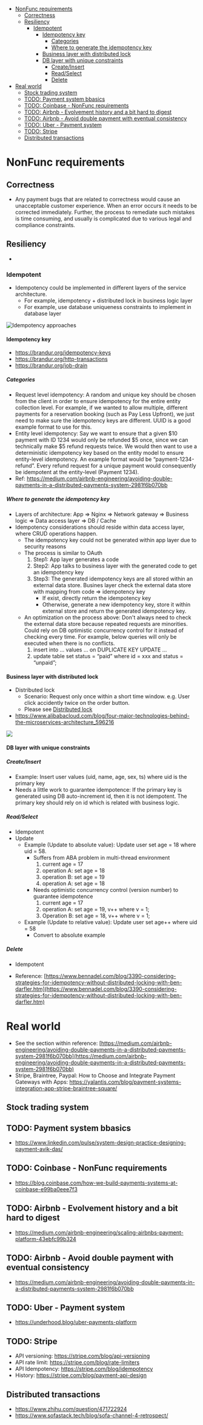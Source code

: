 - [NonFunc requirements](#nonfunc-requirements)
  - [Correctness](#correctness)
  - [Resiliency](#resiliency)
    - [Idempotent](#idempotent)
      - [Idempotency key](#idempotency-key)
        - [Categories](#categories)
        - [Where to generate the idempotency key](#where-to-generate-the-idempotency-key)
      - [Business layer with distributed lock](#business-layer-with-distributed-lock)
      - [DB layer with unique constraints](#db-layer-with-unique-constraints)
        - [Create/Insert](#createinsert)
        - [Read/Select](#readselect)
        - [Delete](#delete)
- [Real world](#real-world)
  - [Stock trading system](#stock-trading-system)
  - [TODO: Payment system bbasics](#todo-payment-system-bbasics)
  - [TODO: Coinbase - NonFunc requirements](#todo-coinbase---nonfunc-requirements)
  - [TODO: Airbnb - Evolvement history and a bit hard to digest](#todo-airbnb---evolvement-history-and-a-bit-hard-to-digest)
  - [TODO: Airbnb - Avoid double payment with eventual consistency](#todo-airbnb---avoid-double-payment-with-eventual-consistency)
  - [TODO: Uber - Payment system](#todo-uber---payment-system)
  - [TODO: Stripe](#todo-stripe)
  - [Distributed transactions](#distributed-transactions)

# NonFunc requirements
## Correctness
* Any payment bugs that are related to correctness would cause an unacceptable customer experience. When an error occurs it needs to be corrected immediately. Further, the process to remediate such mistakes is time consuming, and usually is complicated due to various legal and compliance constraints.

## Resiliency
* 

### Idempotent

* Idempotency could be implemented in different layers of the service architecture.
  * For example, idempotency + distributed lock in business logic layer
  * For example, use database uniqueness constraints to implement in database layer

![Idempotency approaches](.gitbook/assets/idempotent_implementation.png)

#### Idempotency key
* https://brandur.org/idempotency-keys
* https://brandur.org/http-transactions
* https://brandur.org/job-drain

##### Categories

* Request level idempotency: A random and unique key should be chosen from the client in order to ensure idempotency for the entire entity collection level. For example, if we wanted to allow multiple, different payments for a reservation booking (such as Pay Less Upfront), we just need to make sure the idempotency keys are different. UUID is a good example format to use for this.
* Entity level idempotency: Say we want to ensure that a given $10 payment with ID 1234 would only be refunded $5 once, since we can technically make $5 refund requests twice. We would then want to use a deterministic idempotency key based on the entity model to ensure entity-level idempotency. An example format would be “payment-1234-refund”. Every refund request for a unique payment would consequently be idempotent at the entity-level (Payment 1234).
* Ref: https://medium.com/airbnb-engineering/avoiding-double-payments-in-a-distributed-payments-system-2981f6b070bb

##### Where to generate the idempotency key

* Layers of architecture: App => Nginx => Network gateway => Business logic => Data access layer => DB / Cache
* Idempotency considerations should reside within data access layer, where CRUD operations happen.
  * The idempotency key could not be generated within app layer due to security reasons
  * The process is similar to OAuth
    1. Step1: App layer generates a code
    2. Step2: App talks to business layer with the generated code to get an idempotency key
    3. Step3: The generated idempotency keys are all stored within an external data store. Busines layer check the external data store with mapping from code => idempotency key
       * If exist, directly return the idempotency key
       * Otherwise, generate a new idempotency key, store it within external store and return the generated idempotency key.
  * An optimization on the process above: Don't always need to check the external data store because repeated requests are minorities. Could rely on DB optimistic concurrency control for it instead of checking every time. For example, below queries will only be executed when there is no conflicts.
    1. insert into … values … on DUPLICATE KEY UPDATE …
    2. update table set status = “paid” where id = xxx and status = “unpaid”;


#### Business layer with distributed lock

* Distributed lock
  * Scenario: Request only once within a short time window. e.g. User click accidently twice on the order button.
  * Please see [Distributed lock](https://github.com/DreamOfTheRedChamber/system-design-interviews/tree/b195bcc302b505e825a1fbccd26956fa29231553/distributedLock.md)
* https://www.alibabacloud.com/blog/four-major-technologies-behind-the-microservices-architecture_596216

![](.gitbook/assets/payment_idempotent.png)


#### DB layer with unique constraints
##### Create/Insert

* Example: Insert user values (uid, name, age, sex, ts) where uid is the primary key
* Needs a little work to guarantee idempotence: If the primary key is generated using DB auto-increment id, then it is not idempotent. The primary key should rely on id which is related with business logic.

##### Read/Select

* Idempotent
* Update
  * Example (Update to absolute value): Update user set age = 18 where uid = 58.
    * Suffers from ABA problem in multi-thread environment
      1. current age = 17
      2. operation A: set age = 18
      3. operation B: set age = 19
      4. operation A: set age = 18
    * Needs optimistic concurrency control (version number) to guarantee idempotence
      1. current age = 17
      2. operation A: set age = 19, v++ where v = 1;
      3. Operation B: set age = 18, v++ where v = 1;
  * Example (Update to relative value): Update user set age++ where uid = 58
    * Convert to absolute example

##### Delete

* Idempotent


* Reference: [https://www.bennadel.com/blog/3390-considering-strategies-for-idempotency-without-distributed-locking-with-ben-darfler.htm](https://www.bennadel.com/blog/3390-considering-strategies-for-idempotency-without-distributed-locking-with-ben-darfler.htm)


# Real world
* See the section within reference: [https://medium.com/airbnb-engineering/avoiding-double-payments-in-a-distributed-payments-system-2981f6b070bb](https://medium.com/airbnb-engineering/avoiding-double-payments-in-a-distributed-payments-system-2981f6b070bb)
* Stripe, Braintree, Paypal: How to Choose and Integrate Payment Gateways with Apps: https://yalantis.com/blog/payment-systems-integration-app-stripe-braintree-square/

## Stock trading system

## TODO: Payment system bbasics
* https://www.linkedin.com/pulse/system-design-practice-designing-payment-avik-das/

## TODO: Coinbase - NonFunc requirements
* https://blog.coinbase.com/how-we-build-payments-systems-at-coinbase-e99ba0eee7f3

## TODO: Airbnb - Evolvement history and a bit hard to digest
* https://medium.com/airbnb-engineering/scaling-airbnbs-payment-platform-43ebfc99b324

## TODO: Airbnb - Avoid double payment with eventual consistency
* https://medium.com/airbnb-engineering/avoiding-double-payments-in-a-distributed-payments-system-2981f6b070bb

## TODO: Uber - Payment system
* https://underhood.blog/uber-payments-platform

## TODO: Stripe 
* API versioning: https://stripe.com/blog/api-versioning
* API rate limit: https://stripe.com/blog/rate-limiters
* API Idempotency: https://stripe.com/blog/idempotency
* History: https://stripe.com/blog/payment-api-design

## Distributed transactions
* https://www.zhihu.com/question/471722924
* https://www.sofastack.tech/blog/sofa-channel-4-retrospect/